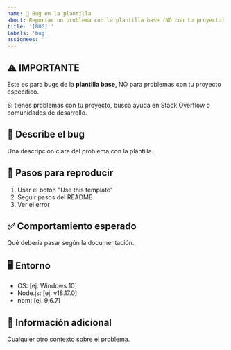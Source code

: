 ```yaml
---
name: 🐛 Bug en la plantilla
about: Reportar un problema con la plantilla base (NO con tu proyecto)
title: '[BUG] '
labels: 'bug'
assignees: ''
---
```


## ⚠️ IMPORTANTE

Este es para bugs de la **plantilla base**, NO para problemas con tu proyecto específico.

Si tienes problemas con tu proyecto, busca ayuda en Stack Overflow o comunidades de desarrollo.

## 🐛 Describe el bug

Una descripción clara del problema con la plantilla.

## 🔄 Pasos para reproducir

1. Usar el botón "Use this template"
2. Seguir pasos del README
3. Ver el error

## ✅ Comportamiento esperado

Qué debería pasar según la documentación.

## 🖥️ Entorno

- OS: [ej. Windows 10]
- Node.js: [ej. v18.17.0]
- npm: [ej. 9.6.7]

## 📝 Información adicional

Cualquier otro contexto sobre el problema.
